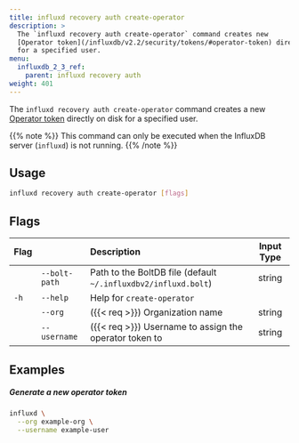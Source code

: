 ```yaml
---
title: influxd recovery auth create-operator
description: >
  The `influxd recovery auth create-operator` command creates new
  [Operator token](/influxdb/v2.2/security/tokens/#operator-token) directly on disk
  for a specified user.
menu:
  influxdb_2_3_ref:
    parent: influxd recovery auth
weight: 401
---
```


The `influxd recovery auth create-operator` command creates a new
[Operator token](/influxdb/v2.2/security/tokens/#operator-token) directly on disk
for a specified user.

{{% note %}}
This command can only be executed when the InfluxDB server (`influxd`) is not running.
{{% /note %}}

## Usage
```sh
influxd recovery auth create-operator [flags]
```

## Flags
| Flag |               | Description                                                    | Input Type |
| :--- | :------------ | :------------------------------------------------------------- | :--------: |
|      | `--bolt-path` | Path to the BoltDB file (default `~/.influxdbv2/influxd.bolt`) |   string   |
| `-h` | `--help`      | Help for `create-operator`                                     |            |
|      | `--org`       | ({{< req >}}) Organization name                                |   string   |
|      | `--username`  | ({{< req >}}) Username to assign the operator token to         |   string   |

## Examples

##### Generate a new operator token
```sh
influxd \
  --org example-org \
  --username example-user
```